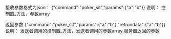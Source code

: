 接收参数格式为json：
{"command":"poker_sit","params":{"a":"b"}}
说明：  控制器_方法，参数array

返回参数
 {"command":"poker_sit","params":{"a":"b"},"retrundata":{"a":"b"}}
说明：  发送者调用的控制器_方法，发送者调用的参数array,服务器返回的参数
